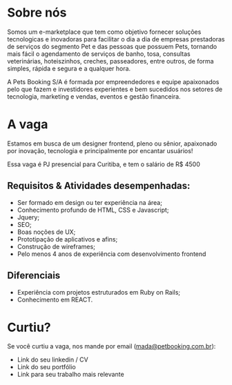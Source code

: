 # Sobre nós

Somos um e-marketplace que tem como objetivo fornecer soluções tecnologicas e inovadoras para facilitar o dia a dia de empresas prestadoras de serviços do segmento Pet e das pessoas que possuem Pets, tornando mais fácil o agendamento de serviços de banho, tosa, consultas veterinárias, hoteiszinhos, creches, passeadores, entre outros, de forma simples, rápida e segura e a qualquer hora. 

A Pets Booking S/A é formada por empreendedores e equipe apaixonados pelo que fazem e investidores experientes e bem sucedidos nos setores de tecnologia, marketing e vendas, eventos e gestão financeira.


# A vaga

Estamos em busca de um designer frontend, pleno ou sênior, apaixonado por inovação, tecnologia e principalmente por encantar usuários!

Essa vaga é PJ presencial para Curitiba, e tem o salário de R$ 4500


## Requisitos & Atividades desempenhadas:
* Ser formado em design ou ter experiência na área;
* Conhecimento profundo de HTML, CSS e Javascript;
* Jquery;
* SEO;
* Boas noções de UX;
* Prototipação de aplicativos e afins;
* Construção de wireframes;
* Pelo menos 4 anos de experiência com desenvolvimento frontend

## Diferenciais

* Experiência com projetos estruturados em Ruby on Rails;
* Conhecimento em REACT.

# Curtiu?
Se você curtiu a vaga, nos mande por email (mada@petbooking.com.br):

- Link do seu linkedin / CV
- Link do seu portfólio
- Link para seu trabalho mais relevante
